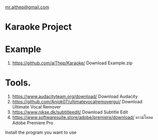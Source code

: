 mr.aithep@gmail.com
# Karaoke Project

# Example
1. https://github.com/aiThep/Karaoke/ Download Example.zip

# Tools.
1. https://www.audacityteam.org/download/ Download Audacity
2. https://github.com/Anjok07/ultimatevocalremovergui/ Download Ultimate Vocal Remover
3. https://www.nikse.dk/subtitleedit/ Download Subtitle Edit
4. https://www.softwaresuite.store/adobe/premiere/download/ ดาวน์โหลด Adobe Premiere Pro

Install the program you want to use
